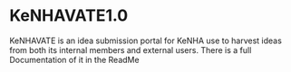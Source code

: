 # KeNHAVATE1.0
KeNHAVATE is an idea submission portal for KeNHA use to harvest ideas from both its internal members and external users. There is a full Documentation of it in the ReadMe
